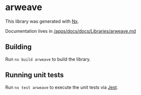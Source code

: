 # arweave

This library was generated with [Nx](https://nx.dev).

Documentation lives in [/apps/docs/docs/Libraries/arweave.md](https://docs.ultrasoundmusic.dev/docs/Libraries/arweave)

## Building

Run `nx build arweave` to build the library.

## Running unit tests

Run `nx test arweave` to execute the unit tests via [Jest](https://jestjs.io).
